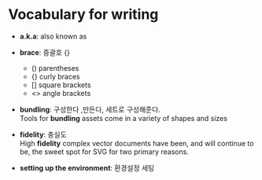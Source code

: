 # Vocabulary for writing

* **a.k.a**: also known as

* **brace**: 중괄호 {}  
  * () parentheses
  * {} curly braces
  * [] square brackets
  * <> angle brackets

* **bundling**: 구성한다 ,만든다, 세트로 구성해준다.  
Tools for **bundling** assets come in a variety of shapes and sizes

* **fidelity**: 충실도  
High **fidelity** complex vector documents have been, and will continue to be, the sweet spot for SVG for two primary reasons.


* **setting up the environment**: 환경설정 세팅

